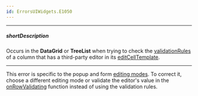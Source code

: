```yaml
---
id: ErrorsUIWidgets.E1050
---
```

---
##### shortDescription
Occurs in the **DataGrid** or **TreeList** when trying to check the [validationRules](/api-reference/_hidden/GridBaseColumn/validationRules.md '/Documentation/ApiReference/UI_Components/dxDataGrid/Configuration/columns/#validationRules') of a column that has a third-party editor in its [editCellTemplate](/api-reference/_hidden/dxDataGridColumn/editCellTemplate.md '/Documentation/ApiReference/UI_Components/dxDataGrid/Configuration/columns/#editCellTemplate').

---
This error is specific to the popup and form [editing modes](/api-reference/10%20UI%20Widgets/dxDataGrid/1%20Configuration/editing/mode.md '/Documentation/ApiReference/UI_Components/dxDataGrid/Configuration/editing/#mode'). To correct it, choose a different editing mode or validate the editor's value in the [onRowValidating](/api-reference/10%20UI%20Widgets/GridBase/1%20Configuration/onRowValidating.md '/Documentation/ApiReference/UI_Components/dxDataGrid/Configuration/#onRowValidating') function instead of using the validation rules.